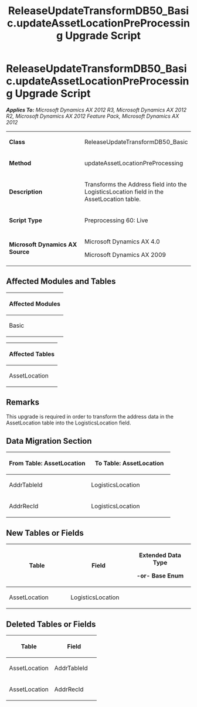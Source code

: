 ﻿---
title: ReleaseUpdateTransformDB50_Basic.updateAssetLocationPreProcessing Upgrade Script
TOCTitle: ReleaseUpdateTransformDB50_Basic.updateAssetLocationPreProcessing Upgrade Script
ms:assetid: af976e28-9d0e-890a-9049-f64521f9e9b2
ms:mtpsurl: https://msdn.microsoft.com/en-us/library/JJ686572(v=AX.60)
ms:contentKeyID: 49710526
ms.date: 05/18/2015
mtps_version: v=AX.60
---

# ReleaseUpdateTransformDB50\_Basic.updateAssetLocationPreProcessing Upgrade Script 


_**Applies To:** Microsoft Dynamics AX 2012 R3, Microsoft Dynamics AX 2012 R2, Microsoft Dynamics AX 2012 Feature Pack, Microsoft Dynamics AX 2012_

<table>
<colgroup>
<col style="width: 50%" />
<col style="width: 50%" />
</colgroup>
<tbody>
<tr class="odd">
<td><p><strong>Class</strong></p></td>
<td><p>ReleaseUpdateTransformDB50_Basic</p></td>
</tr>
<tr class="even">
<td><p><strong>Method</strong></p></td>
<td><p>updateAssetLocationPreProcessing</p></td>
</tr>
<tr class="odd">
<td><p><strong>Description</strong></p></td>
<td><p>Transforms the Address field into the LogisticsLocation field in the AssetLocation table.</p></td>
</tr>
<tr class="even">
<td><p><strong>Script Type</strong></p></td>
<td><p>Preprocessing 60: Live</p></td>
</tr>
<tr class="odd">
<td><p><strong>Microsoft Dynamics AX Source</strong></p></td>
<td><p>Microsoft Dynamics AX 4.0</p>
<p>Microsoft Dynamics AX 2009</p></td>
</tr>
</tbody>
</table>


## Affected Modules and Tables

<table>
<colgroup>
<col style="width: 100%" />
</colgroup>
<thead>
<tr class="header">
<th><p>Affected Modules</p></th>
</tr>
</thead>
<tbody>
<tr class="odd">
<td><p>Basic</p></td>
</tr>
</tbody>
</table>


<table>
<colgroup>
<col style="width: 100%" />
</colgroup>
<thead>
<tr class="header">
<th><p>Affected Tables</p></th>
</tr>
</thead>
<tbody>
<tr class="odd">
<td><p>AssetLocation</p></td>
</tr>
</tbody>
</table>


## Remarks

This upgrade is required in order to transform the address data in the AssetLocation table into the LogisticsLocation field.

## Data Migration Section

<table>
<colgroup>
<col style="width: 50%" />
<col style="width: 50%" />
</colgroup>
<thead>
<tr class="header">
<th><p>From Table: AssetLocation</p></th>
<th><p>To Table: AssetLocation</p></th>
</tr>
</thead>
<tbody>
<tr class="odd">
<td><p>AddrTableId</p></td>
<td><p>LogisticsLocation</p></td>
</tr>
<tr class="even">
<td><p>AddrRecId</p></td>
<td><p>LogisticsLocation</p></td>
</tr>
</tbody>
</table>


## New Tables or Fields

<table>
<colgroup>
<col style="width: 33%" />
<col style="width: 33%" />
<col style="width: 33%" />
</colgroup>
<thead>
<tr class="header">
<th><p>Table</p></th>
<th><p>Field</p></th>
<th><p>Extended Data Type</p>
<p>-or- Base Enum</p></th>
</tr>
</thead>
<tbody>
<tr class="odd">
<td><p>AssetLocation</p></td>
<td><p>LogisticsLocation</p></td>
<td><p></p></td>
</tr>
</tbody>
</table>


## Deleted Tables or Fields

<table>
<colgroup>
<col style="width: 50%" />
<col style="width: 50%" />
</colgroup>
<thead>
<tr class="header">
<th><p>Table</p></th>
<th><p>Field</p></th>
</tr>
</thead>
<tbody>
<tr class="odd">
<td><p>AssetLocation</p></td>
<td><p>AddrTableId</p></td>
</tr>
<tr class="even">
<td><p>AssetLocation</p></td>
<td><p>AddrRecId</p></td>
</tr>
</tbody>
</table>

  


